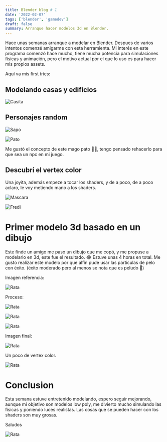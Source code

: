 ```yaml
---
title: Blender blog # 1
date: '2022-02-07'
tags: ['blender', 'gamedev']
draft: false
summary: Arranque hacer modelos 3d en Blender.
---
```


Hace unas semanas arranque a modelar en Blender. 
Despues de varios intentos comenzé amigarme con esta herramienta.
Mi interés en este programa comenzó hace mucho, tiene mucha potencia para simulaciones fisicas y animación,
pero el motivo actual por el que lo uso es para hacer mis propios assets. 

Aquí va mis first tries:

## Modelando casas y edificios

![Casita](/static/images/blenderpost/casa.png)

## Personajes random

![Sapo](/static/images/blenderpost/sapo.png)

![Pato](/static/images/blenderpost/pato.png)

Me gustó el concepto de este mago pato 🧙‍♂️, tengo pensado rehacerlo para que sea un npc en mi juego.

## Descubrí el vertex color

Una joyita, además empeze a tocar los shaders, y de a poco, de a poco aclaro, le voy metiendo mano a los shaders.

![Mascara](/static/images/blenderpost/lamascara.png)

![Fredi](/static/images/blenderpost/fredi.png)

# Primer modelo 3d basado en un dibujo

Este finde un amigo me paso un dibujo que me copó, y me propuse a modelarlo en 3d, este fue el resultado. 😂
Estuve unas 4 horas en total. Me gusto realizar este modelo por que alfín pude usar las particulas de pelo con éxito. (éxito moderado pero al menos se nota que es 
peludo 🤣)

Imagen referencia:

![Rata](/static/images/blenderpost/rata.png)

Proceso:

![Rata](/static/images/blenderpost/rat1.jfif)

![Rata](/static/images/blenderpost/rat2.png)

![Rata](/static/images/blenderpost/rat3.jfif)

Imagen final:

![Rata](/static/images/blenderpost/rat4.jfif)

Un poco de vertex color.

![Rata](/static/images/blenderpost/rat5.jfif)


# Conclusion

Esta semana estuve entretenido modelando, espero seguir mejorando, aunque mi objetivo son modelos low poly, me divierto mucho simulando las físicas y 
poniendo luces realistas. Las cosas que se pueden hacer con los shaders son muy grosas.

Saludos 

![Rata](/static/images/blenderpost/rat6.png)

